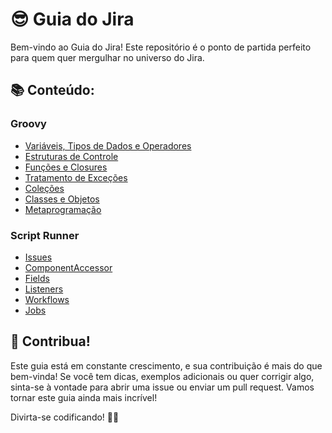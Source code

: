 # 😎 Guia do Jira 

Bem-vindo ao Guia do Jira! Este repositório é o ponto de partida perfeito para quem quer mergulhar no universo do Jira. 

## 📚 Conteúdo:

### Groovy

- [Variáveis, Tipos de Dados e Operadores](./Groovy/Variáveis,%20Tipos%20de%20Dados%20e%20Operadores.md)
- [Estruturas de Controle](./Groovy/Estruturas%20de%20Controle.md)
- [Funções e Closures](./Groovy/Funções%20e%20Closures.md)
- [Tratamento de Exceções](./Groovy/Tratamento%20de%20Exceções.md)
- [Coleções](./Groovy/Coleções.md)
- [Classes e Objetos](./Groovy/Classes%20e%20Objetos.md)
- [Metaprogramação](./Groovy/Metaprogramação.md)

### Script Runner

- [Issues](./Scriptrunner/Issues.md)
- [ComponentAccessor](./Scriptrunner/ComponentAccessor.md)
- [Fields](./Scriptrunner/Fields.md)
- [Listeners](./Scriptrunner/Listeners.md)
- [Workflows](./Scriptrunner/Workflows.md)
- [Jobs](./Scriptrunner/Jobs.md)

## 🤝 Contribua!

Este guia está em constante crescimento, e sua contribuição é mais do que bem-vinda! Se você tem dicas, exemplos adicionais ou quer corrigir algo, sinta-se à vontade para abrir uma issue ou enviar um pull request. Vamos tornar este guia ainda mais incrível!

Divirta-se codificando! 🚀✨